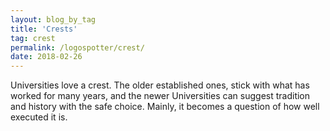 ```yaml
---
layout: blog_by_tag
title: 'Crests'
tag: crest 
permalink: /logospotter/crest/
date: 2018-02-26
---
```


Universities love a crest. The older established ones, stick with what has worked for many years, and the newer Universities can suggest tradition and history with the safe choice. Mainly, it becomes a question of how well executed it is.
